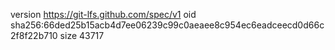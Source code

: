 version https://git-lfs.github.com/spec/v1
oid sha256:66ded25b15acb4d7ee06239c99c0aeaee8c954ec6eadceecd0d66c2f8f22b710
size 43717
